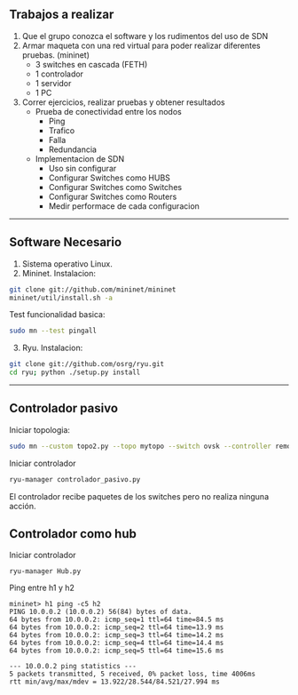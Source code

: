 ## Trabajos a realizar
1. Que el grupo conozca el software y los rudimentos del uso de SDN
2. Armar maqueta con una red virtual para poder realizar diferentes pruebas. (mininet)
   * 3 switches en cascada (FETH)
   * 1 controlador
   * 1 servidor
   * 1 PC
3. Correr ejercicios, realizar pruebas y obtener resultados
   * Prueba de conectividad entre los nodos
      * Ping
      * Trafico
      * Falla
      * Redundancia
   * Implementacion de SDN
     * Uso sin configurar
     * Configurar Switches como HUBS
     * Configurar Switches como Switches
     * Configurar Switches como Routers
     * Medir performace de cada configuracion
---
## Software Necesario
1. Sistema operativo Linux.
2. Mininet.
  Instalacion:
  ``` bash
  git clone git://github.com/mininet/mininet
  mininet/util/install.sh -a
  ```
  Test funcionalidad basica:
  ``` bash
  sudo mn --test pingall
  ```
3. Ryu.
 Instalacion:
 ``` bash
 git clone git://github.com/osrg/ryu.git
 cd ryu; python ./setup.py install
 ```
---
## Controlador pasivo
Iniciar topologia:
``` bash
sudo mn --custom topo2.py --topo mytopo --switch ovsk --controller remote
```
Iniciar controlador
``` bash
ryu-manager controlador_pasivo.py
```
El controlador recibe paquetes de los switches pero no realiza ninguna acción.

## Controlador como hub
Iniciar controlador
```
ryu-manager Hub.py
```
Ping entre h1 y h2
```
mininet> h1 ping -c5 h2
PING 10.0.0.2 (10.0.0.2) 56(84) bytes of data.
64 bytes from 10.0.0.2: icmp_seq=1 ttl=64 time=84.5 ms
64 bytes from 10.0.0.2: icmp_seq=2 ttl=64 time=13.9 ms
64 bytes from 10.0.0.2: icmp_seq=3 ttl=64 time=14.2 ms
64 bytes from 10.0.0.2: icmp_seq=4 ttl=64 time=14.4 ms
64 bytes from 10.0.0.2: icmp_seq=5 ttl=64 time=15.6 ms

--- 10.0.0.2 ping statistics ---
5 packets transmitted, 5 received, 0% packet loss, time 4006ms
rtt min/avg/max/mdev = 13.922/28.544/84.521/27.994 ms
```
